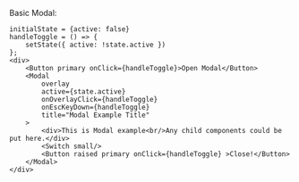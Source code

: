 Basic Modal:

    initialState = {active: false}
    handleToggle = () => {
        setState({ active: !state.active })
    };
    <div> 
        <Button primary onClick={handleToggle}>Open Modal</Button>
        <Modal 
            overlay
            active={state.active} 
            onOverlayClick={handleToggle} 
            onEscKeyDown={handleToggle}
            title="Modal Example Title"
        >
            <div>This is Modal example<br/>Any child components could be put here.</div>
            <Switch small/>
            <Button raised primary onClick={handleToggle} >Close!</Button>
        </Modal>
	</div>